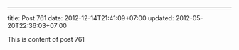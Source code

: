 ---
title: Post 761
date: 2012-12-14T21:41:09+07:00
updated: 2012-05-20T22:36:03+07:00

This is content of post 761